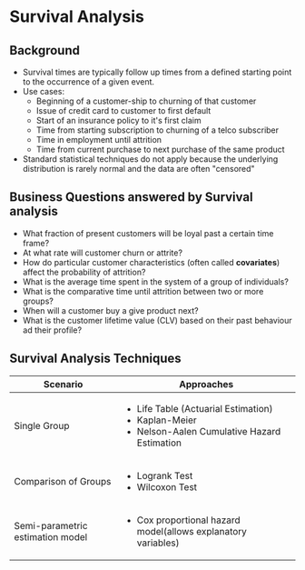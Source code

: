 # Survival Analysis

## Background

- Survival times are typically follow up times from a defined starting point to the occurrence of a given event.
- Use cases:
  - Beginning of a customer-ship to churning of that customer
  - Issue of credit card to customer to first default
  - Start of an insurance policy to it's first claim
  - Time from starting subscription to churning of a telco subscriber
  - Time in employment until attrition
  - Time from current purchase to next purchase of the same product
- Standard statistical techniques do not apply because the underlying distribution is rarely normal and the data are often "censored"

## Business Questions answered by Survival analysis

- What fraction of present customers will be loyal past a certain time frame?
- At what rate will customer churn or attrite?
- How do particular customer characteristics (often called **covariates**) affect the probability of attrition?
- What is the average time spent in the system of a group of individuals?
- What is the comparative time until attrition between two or more groups?
- When will a customer buy a give product next?
- What is the customer lifetime value (CLV) based on their past behaviour ad their profile?

## Survival Analysis Techniques

Scenario   | Approaches
-----------|-------------
Single Group | <ul><li>Life Table (Actuarial Estimation)<li>Kaplan-Meier<li>Nelson-Aalen Cumulative Hazard Estimation</ul>
Comparison of Groups | <ul><li>Logrank Test<li>Wilcoxon Test</ul>
Semi-parametric estimation model | <ul><li>Cox proportional hazard model(allows explanatory variables)</ul>
